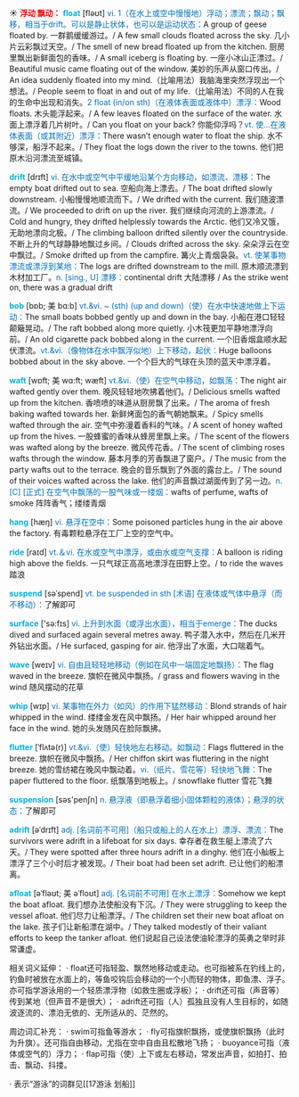 ☀ <font color="red">**浮动 飘动：**</font>
<font color="sky blue">**float**</font> [fləʊt] 
<font color="#0070c0">vi. 1（在水上或空中慢慢地）浮动；漂流；飘动；飘移，相当于drift。可以是静止状体，也可以是运动状态：</font>A group of geese floated by. 一群鹅缓缓游过。/ A few small clouds floated across the sky. 几小片云彩飘过天空。/ The smell of new bread floated up from the kitchen. 厨房里飘出新鲜面包的香味。/ A small iceberg is floating by. 一座小冰山正漂过。/ Beautiful music came floating out of the window. 美妙的乐声从窗口传出。/ An idea suddenly floated into my mind.（比喻用法）我脑海里突然浮现出一个想法。/ People seem to float in and out of my life.（比喻用法）不同的人在我的生命中出现和消失。<font color="#0070c0">2 float (in/on sth)（在液体表面或液体中）漂浮：</font>Wood floats. 木头能浮起来。/ A few leaves floated on the surface of the water. 水面上漂浮着几片树叶。/ Can you float on your back? 你能仰浮吗？<font color="#0070c0">vt. 使…在液体表面（或其附近）漂浮：</font>There wasn’t enough water to float the ship. 水不够深，船浮不起来。/ They float the logs down the river to the towns. 他们把原木沿河漂流至城镇。
           
<font color="sky blue">**drift**</font> [drɪft]
<font color="#0070c0">vi. 在水中或空气中平缓地沿某个方向移动，如漂流、漂移：</font>The empty boat drifted out to sea. 空船向海上漂去。/ The boat drifted slowly downstream. 小船慢慢地顺流而下。/ We drifted with the current. 我们随波漂流。/ We proceeded to drift on up the river. 我们继续向河流的上游漂流。/ Cold and hungry, they drifted helplessly towards the Arctic. 他们又冷又饿，无助地漂向北极。/ The climbing balloon drifted silently over the countryside. 不断上升的气球静静地飘过乡间。/ Clouds drifted across the sky. 朵朵浮云在空中飘过。/ Smoke drifted up from the campfire. 篝火上青烟袅袅。<font color="#0070c0">vt. 使某事物漂流或漂浮到某地：</font>The logs are drifted downstream to the mill. 原木顺流漂到木材加工厂。<font color="#0070c0">n. [sing., U] 漂移：</font>continental drift 大陆漂移 / As the strike went on, there was a gradual drift
                      
<font color="sky blue">**bob**</font> [bɒb; 美 bɑ:b]
<font color="#0070c0">vt.&vi. ~ (sth) (up and down)（使）在水中快速地做上下运动：</font>The small boats bobbed gently up and down in the bay. 小船在港口轻轻颠簸晃动。/ The raft bobbed along more quietly. 小木筏更加平静地漂浮向前。/ An old cigarette pack bobbed along in the current. 一个旧香烟盒顺水起伏漂流。<font color="#0070c0">vt.&vi.（像物体在水中飘浮似地）上下移动，起伏：</font>Huge balloons bobbed about in the sky above. 一个个巨大的气球在头顶的蓝天中漂浮着。

<font color="sky blue">**waft**</font> [wɒft; 美 wɑ:ft; wæft]
<font color="#0070c0">vt.&vi.（使）在空气中移动，如飘荡：</font>The night air wafted gently over them. 晚风轻轻地吹拂着他们。/ Delicious smells wafted up from the kitchen. 香喷喷的味道从厨房飘了出来。/ The aroma of fresh baking wafted towards her. 新鲜烤面包的香气朝她飘来。/ Spicy smells wafted through the air. 空气中弥漫着香料的气味。/ A scent of honey wafted up from the hives. 一股蜂蜜的香味从蜂房里飘上来。/ The scent of the flowers was wafted along by the breeze. 微风传花香。/ The scent of climbing roses wafts through the window. 藤本月季的芳香飘进了窗户。/ The music from the party wafts out to the terrace. 晚会的音乐飘到了外面的露台上。/ The sound of their voices wafted across the lake. 他们的声音飘过湖面传到了另一边。<font color="#0070c0">n. [C] [正式] 在空气中飘荡的一股气味或一缕烟：</font>wafts of perfume, wafts of smoke 阵阵香气；缕缕青烟

<font color="sky blue">**hang**</font> [hæŋ] 
<font color="#0070c0">vi. 悬浮在空中：</font>Some poisoned particles hung in the air above the factory. 有毒颗粒悬浮在工厂上空的空气中。 

<font color="sky blue">**ride**</font> [raɪd] 
<font color="#0070c0">vt.＆vi. 在水或空气中漂浮，或由水或空气支撑：</font>A balloon is riding high above the fields. 一只气球正高高地漂浮在田野上空。/ to ride the waves 踏浪
           
<font color="sky blue">**suspend**</font> [səˈspend]
<font color="#0070c0">vt. be suspended in sth [术语] 在液体或气体中悬浮（而不移动）：</font>了解即可

<font color="sky blue">**surface**</font> ['sə:fɪs] 
<font color="#0070c0">vi. 上升到水面（或浮出水面），相当于emerge：</font>The ducks dived and surfaced again several metres away. 鸭子潜入水中，然后在几米开外钻出水面。/ He surfaced, gasping for air. 他浮出了水面，大口喘着气。

<font color="sky blue">**wave**</font> [weɪv] 
<font color="#0070c0">vi. 自由且轻轻地移动（例如在风中一端固定地飘扬）：</font>The flag waved in the breeze. 旗帜在微风中飘扬。/ grass and flowers waving in the wind 随风摆动的花草
           
<font color="sky blue">**whip**</font> [wɪp]
<font color="#0070c0">vi. 某事物在外力（如风）的作用下猛然移动：</font>Blond strands of hair whipped in the wind. 缕缕金发在风中飘扬。/ Her hair whipped around her face in the wind. 她的头发随风在脸际飘拂。
           
<font color="sky blue">**flutter**</font> [ˈflʌtə(r)]
<font color="#0070c0">vt.&vi.（使）轻快地左右移动。如飘动：</font>Flags fluttered in the breeze. 旗帜在微风中飘扬。/ Her chiffon skirt was fluttering in the night breeze. 她的雪纺裙在晚风中飘动着。<font color="#0070c0">vi.（纸片、雪花等）轻快地飞舞：</font>The paper fluttered to the floor. 纸飘落到地板上。/ snowflake flutter 雪花飞舞

<font color="sky blue">**suspension**</font> [səs'penʃn] 
<font color="#0070c0">n. 悬浮液（即悬浮着细小固体颗粒的液体）；悬浮的状态：</font>了解即可
           
<font color="sky blue">**adrift**</font> [əˈdrɪft]
<font color="#0070c0">adj. [名词前不可用]（船只或船上的人在水上）漂浮、漂流：</font>The survivors were adrift in a lifeboat for six days. 幸存者在救生艇上漂流了六天。/ They were spotted after three hours adrift in a dinghy. 他们在小舢板上漂浮了三个小时后才被发现。/ Their boat had been set adrift. 已让他们的船漂离。
           
<font color="sky blue">**afloat**</font> [əˈfləʊt; 美 əˈfloʊt]
<font color="#0070c0">adj. [名词前不可用] 在水上漂浮：</font>Somehow we kept the boat afloat. 我们想办法使船没有下沉。/ They were struggling to keep the vessel afloat. 他们尽力让船漂浮。/ The children set their new boat afloat on the lake. 孩子们让新船漂在湖中。/ They talked modestly of their valiant efforts to keep the tanker afloat. 他们说起自己设法使油轮漂浮的英勇之举时非常谦虚。

相关词义延伸：
· float还可指轻盈、飘然地移动或走动。也可指被系在钓线上的，钓鱼时被放在水面上的，等鱼咬钩后会移动的一个小而轻的物体，即鱼漂、浮子。亦可指学游泳用的一个轻质漂浮物（如救生圈或浮板）；
· drift还可指（声音等）传到某地（但声音不是很大）；
· adrift还可指（人）孤独且没有人生目标的，如随波逐流的、漂泊无依的、无所适从的、茫然的。

周边词汇补充：
· swim可指鱼等游水；
· fly可指旗帜飘扬，或使旗帜飘扬（此时为升旗）。还可指自由移动，尤指在空中自由且松散地飞扬；
· buoyance可指（液体或空气的）浮力；
· flap可指（使）上下或左右移动，常发出声音，如拍打、拍击、飘动、抖搂。

· 表示“游泳”的词群见[[17游泳 划船]]
